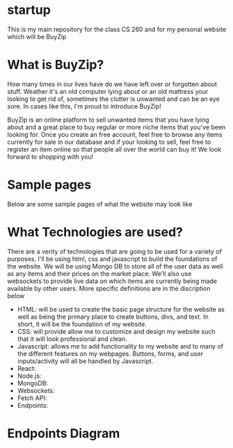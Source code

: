 # startup
This is my main repository for the class CS 260 and for my personal website which will be BuyZip

# What is BuyZip?
How many times in our lives have do we have left over or forgotten about stuff. Weather it's an old computer lying about or an old mattress your looking to get rid of, sometimes the clutter is unwanted and can be an eye sore. In cases like this, I'm proud to introduce BuyZip!

BuyZip is an online platform to sell unwanted items that you have lying about and a great place to buy regular or more niche items that you've been looking for. Once you create an free account, feel free to browse any items currently for sale in our database and if your looking to sell, feel free to register an item online so that people all over the world can buy it! We look forward to shopping with you! 

# Sample pages 
Below are some sample pages of what the website may look like


# What Technologies are used?
There are a verity of technologies that are going to be used for a variety of purposes. I'll be using html, css and javascript to build the foundations of the website. We will be using Mongo DB to store all of the user data as well as any items and their prices on the market place. We'll also use websockets to provide live data on which items are currently being made available by other users. More specific definitions are in the discription below
- HTML: will be used to create the basic page structure for the website as well as being the primary place to create buttons, divs, and text. In short, it will be the foundation of my website.
- CSS: will provide allow me to customize and design my website such that it will look professional and clean.
- Javascript: allows me to add functionality to my website and to many of the different features on my webpages. Buttons, forms, and user inputs/activity will all be handled by Javascript.
- React: 
- Node.js:
- MongoDB:
- Websockets: 
- Fetch API:
- Endpoints:


# Endpoints Diagram
